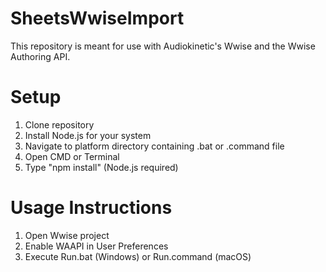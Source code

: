 # SheetsWwiseImport

This repository is meant for use with Audiokinetic's Wwise and 
the Wwise Authoring API.

# Setup

1) Clone repository
2) Install Node.js for your system
3) Navigate to platform directory containing .bat or .command file
4) Open CMD or Terminal
5) Type "npm install" (Node.js required)

# Usage Instructions

1) Open Wwise project
2) Enable WAAPI in User Preferences
3) Execute Run.bat (Windows) or Run.command (macOS)
